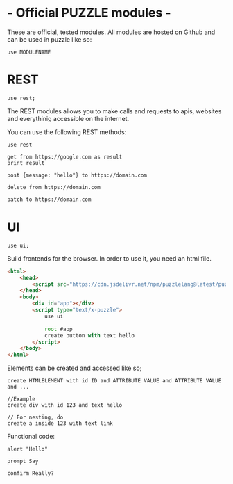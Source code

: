 # - Official PUZZLE modules -

These are official, tested modules. All modules are hosted on Github and can be used in puzzle like so:

`use MODULENAME`

# REST


```puzzle
use rest;
```

The REST modules allows you to make calls and requests to apis, websites and everythinig accessible on the internet.

You can use the following REST methods:

```puzzle
use rest

get from https://google.com as result
print result

post {message: "hello"} to https://domain.com

delete from https://domain.com

patch to https://domain.com
```

# UI

```puzzle
use ui;
```

Build frontends for the browser. In order to use it, you need an html file.

```html
<html>
    <head>
        <script src="https://cdn.jsdelivr.net/npm/puzzlelang@latest/puzzle.browser.js"></script>
    </head>
    <body>
    	<div id="app"></div>
        <script type="text/x-puzzle">
            use ui

            root #app
            create button with text hello
        </script>
    </body>
</html>
```

Elements can be created and accessed like so;

```puzzle
create HTMLELEMENT with id ID and ATTRIBUTE VALUE and ATTRIBUTE VALUE and ...

//Example
create div with id 123 and text hello

// For nesting, do
create a inside 123 with text link
```

Functional code:

```puzzle
alert "Hello"

prompt Say

confirm Really?
```

